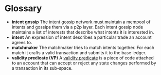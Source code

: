 # Glossary

[comment]: <> (Each item in the list below has to be followed by 2 spaces with the description on the very next line)

- **intent gossip**
The intent gossip network must maintain a mempool of intents and gossips them
via a p2p layer. Each intent gossip node maintains a list of interests that
describe what intents it is interested in.
- **intent**
An expression of intent describes a particular trade an account agrees to.
- **matchmaker**
The matchmaker tries to match intents together. For each match it crafts a valid
transaction and submits it to the base ledger.
- **validity predicate (VP)**
A [validity predicate](ledger/vp.html) is a piece of code
attached to an account that can accept or reject any state changes performed by
a transaction in its sub-space.
